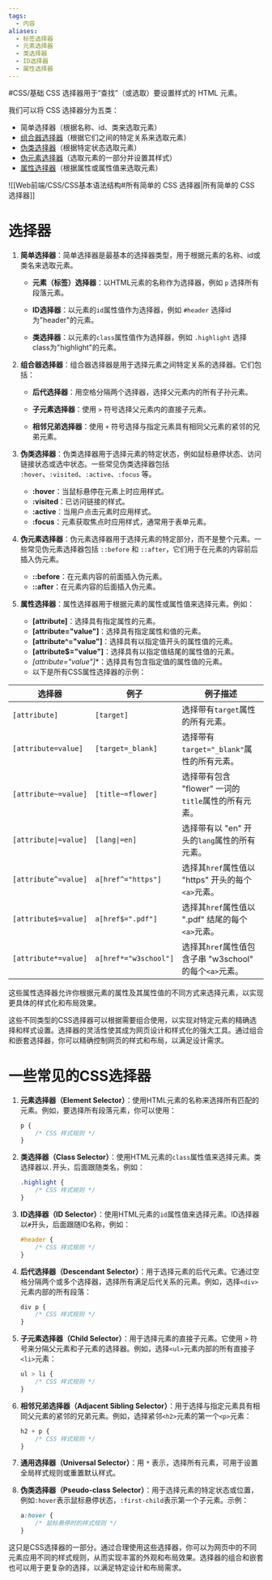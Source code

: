 ```yaml
---
tags:
  - 内容
aliases:
  - 标签选择器
  - 元素选择器
  - 类选择器
  - ID选择器
  - 属性选择器
---
```

#CSS/基础 
CSS 选择器用于“查找”（或选取）要设置样式的 HTML 元素。

我们可以将 CSS 选择器分为五类：

- 简单选择器（根据名称、id、类来选取元素）
- [组合器选择器](https://www.w3school.com.cn/css/css_combinators.asp "CSS 组合器")（根据它们之间的特定关系来选取元素）
- [伪类选择器](https://www.w3school.com.cn/css/css_pseudo_classes.asp "CSS 伪类")（根据特定状态选取元素）
- [伪元素选择器](https://www.w3school.com.cn/css/css_pseudo_elements.asp "CSS 伪元素")（选取元素的一部分并设置其样式）
- [属性选择器](https://www.w3school.com.cn/css/css_attribute_selectors.asp "CSS 属性选择器")（根据属性或属性值来选取元素）

![[Web前端/CSS/CSS基本语法结构#所有简单的 CSS 选择器|所有简单的 CSS 选择器]]
# 选择器

1. **简单选择器**：简单选择器是最基本的选择器类型，用于根据元素的名称、id或类名来选取元素。

   - **元素（标签）选择器**：以HTML元素的名称作为选择器，例如 `p` 选择所有段落元素。
   
   - **ID选择器**：以元素的`id`属性值作为选择器，例如 `#header` 选择id为"header"的元素。
   
   - **类选择器**：以元素的`class`属性值作为选择器，例如 `.highlight` 选择class为"highlight"的元素。

2. **组合器选择器**：组合器选择器是用于选择元素之间特定关系的选择器。它们包括：
   
   - **后代选择器**：用空格分隔两个选择器，选择父元素内的所有子孙元素。
   
   - **子元素选择器**：使用 `>` 符号选择父元素内的直接子元素。
   
   - **相邻兄弟选择器**：使用 `+` 符号选择与指定元素具有相同父元素的紧邻的兄弟元素。
   
3. **伪类选择器**：伪类选择器用于选择元素的特定状态，例如鼠标悬停状态、访问链接状态或选中状态。一些常见伪类选择器包括 `:hover`、`:visited`、`:active`、`:focus` 等。

   - **:hover**：当鼠标悬停在元素上时应用样式。
   - **:visited**：已访问链接的样式。
   - **:active**：当用户点击元素时应用样式。
   - **:focus**：元素获取焦点时应用样式，通常用于表单元素。

4. **伪元素选择器**：伪元素选择器用于选择元素的特定部分，而不是整个元素。一些常见伪元素选择器包括 `::before` 和 `::after`，它们用于在元素的内容前后插入伪元素。

   - **::before**：在元素内容的前面插入伪元素。
   - **::after**：在元素内容的后面插入伪元素。

5. **属性选择器**：属性选择器用于根据元素的属性或属性值来选择元素。例如：

   - **[attribute]**：选择具有指定属性的元素。
   - **[attribute="value"]**：选择具有指定属性和值的元素。
   - **[attribute^="value"]**：选择具有以指定值开头的属性值的元素。
   - **[attribute$="value"]**：选择具有以指定值结尾的属性值的元素。
   - **[attribute*="value"]**：选择具有包含指定值的属性值的元素。
   - 以下是所有CSS属性选择器的示例：

| 选择器              | 例子               | 例子描述                                       |
| ------------------ | ------------------ | -------------------------------------------- |
| `[attribute]`      | `[target]`         | 选择带有`target`属性的所有元素。                |
| `[attribute=value]` | `[target=_blank]`  | 选择带有`target="_blank"`属性的所有元素。      |
| `[attribute~=value]` | `[title~=flower]`  | 选择带有包含 "flower" 一词的`title`属性的所有元素。 |
| `[attribute\|=value]` | `[lang\|=en]`      | 选择带有以 "en" 开头的`lang`属性的所有元素。    |
| `[attribute^=value]` | `a[href^="https"]` | 选择其`href`属性值以 "https" 开头的每个`<a>`元素。  |
| `[attribute$=value]` | `a[href$=".pdf"]`  | 选择其`href`属性值以 ".pdf" 结尾的每个`<a>`元素。  |
| `[attribute*=value]` | `a[href*="w3school"]` | 选择其`href`属性值包含子串 "w3school" 的每个`<a>`元素。  |

这些属性选择器允许你根据元素的属性及其属性值的不同方式来选择元素，以实现更具体的样式化和布局效果。

这些不同类型的CSS选择器可以根据需要组合使用，以实现对特定元素的精确选择和样式设置。选择器的灵活性使其成为网页设计和样式化的强大工具。通过组合和嵌套选择器，你可以精确控制网页的样式和布局，以满足设计需求。

# 一些常见的CSS选择器

1. **元素选择器（Element Selector）**：使用HTML元素的名称来选择所有匹配的元素。例如，要选择所有段落元素，你可以使用：
   ```css
   p {
       /* CSS 样式规则 */
   }
   ```

2. **类选择器（Class Selector）**：使用HTML元素的`class`属性值来选择元素。类选择器以`.`开头，后面跟随类名，例如：
   ```css
   .highlight {
       /* CSS 样式规则 */
   }
   ```

3. **ID选择器（ID Selector）**：使用HTML元素的`id`属性值来选择元素。ID选择器以`#`开头，后面跟随ID名称，例如：
   ```css
   #header {
       /* CSS 样式规则 */
   }
   ```

4. **后代选择器（Descendant Selector）**：用于选择元素的后代元素。它通过空格分隔两个或多个选择器，选择所有满足后代关系的元素。例如，选择`<div>`元素内部的所有段落：
   ```css
   div p {
       /* CSS 样式规则 */
   }
   ```

5. **子元素选择器（Child Selector）**：用于选择元素的直接子元素。它使用 `>` 符号来分隔父元素和子元素的选择器。例如，选择`<ul>`元素内部的所有直接子`<li>`元素：
   ```css
   ul > li {
       /* CSS 样式规则 */
   }
   ```

6. **相邻兄弟选择器（Adjacent Sibling Selector）**：用于选择与指定元素具有相同父元素的紧邻的兄弟元素。例如，选择紧邻`<h2>`元素的第一个`<p>`元素：
   ```css
   h2 + p {
       /* CSS 样式规则 */
   }
   ```

7. **通用选择器（Universal Selector）**：用 `*` 表示，选择所有元素，可用于设置全局样式规则或重置默认样式。

8. **伪类选择器（Pseudo-class Selector）**：用于选择元素的特定状态或位置，例如`:hover`表示鼠标悬停状态，`:first-child`表示第一个子元素。示例：
   ```css
   a:hover {
       /* 鼠标悬停时的样式规则 */
   }
   ```

这只是CSS选择器的一部分。通过合理使用这些选择器，你可以为网页中的不同元素应用不同的样式规则，从而实现丰富的外观和布局效果。选择器的组合和嵌套也可以用于更复杂的选择，以满足特定设计和布局需求。

